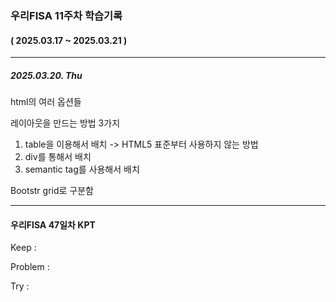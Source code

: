 ### 우리FISA 11주차 학습기록

#### ( 2025.03.17 ~ 2025.03.21 )

---

##### 2025.03.20. Thu

html의 여러 옵션들

레이아웃을 만드는 방법 3가지

1. table을 이용해서 배치 -> HTML5 표준부터 사용하지 않는 방법
2. div를 통해서 배치
3. semantic tag를 사용해서 배치

Bootstr
grid로 구분함

---

#### 우리FISA 47일차 KPT

Keep :

Problem :

Try :
